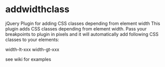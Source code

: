 # addwidthclass
jQuery Plugin for adding CSS classes depending from element width
This plugin adds CSS classes depending from element width.
Pass your breakpoints to plugin in pixels and it will automatically add following CSS classes to your elements: 

width-lt-xxx
width-gt-xxx

see wiki for examples
